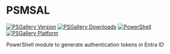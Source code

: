 # PSMSAL
[![PSGallery Version](https://img.shields.io/powershellgallery/v/PSMSAL.svg?style=flat&logo=powershell&label=PSGallery%20Version)](https://www.powershellgallery.com/packages/PSMSAL) [![PSGallery Downloads](https://img.shields.io/powershellgallery/dt/PSMSAL.svg?style=flat&logo=powershell&label=PSGallery%20Downloads)](https://www.powershellgallery.com/packages/PSMSAL) [![PowerShell](https://img.shields.io/badge/PowerShell-5.1-blue?style=flat&logo=powershell)](https://www.powershellgallery.com/packages/PSMSAL) [![PSGallery Platform](https://img.shields.io/powershellgallery/p/PSMSAL.svg?style=flat&logo=powershell&label=PSGallery%20Platform)](https://www.powershellgallery.com/packages/PSMSAL)

PowerShell module to generate authentication tokens in Entra ID
